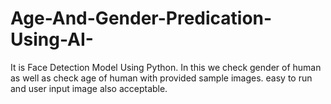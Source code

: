 # Age-And-Gender-Predication-Using-AI-

It is Face Detection Model Using Python.
In this we check gender of human as well as check age of human with provided sample images.
easy to run and user input image also acceptable.
